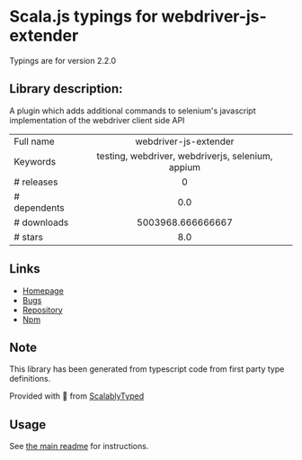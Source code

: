 
# Scala.js typings for webdriver-js-extender

Typings are for version 2.2.0

## Library description:
A plugin which adds additional commands to selenium's javascript implementation of the webdriver client side API

|                    |                 |
| ------------------ | :-------------: |
| Full name          | webdriver-js-extender |
| Keywords           | testing, webdriver, webdriverjs, selenium, appium |
| # releases         | 0 |
| # dependents       | 0.0 |
| # downloads        | 5003968.666666667 |
| # stars            | 8.0 |

## Links
- [Homepage](https://github.com/angular/webdriver-js-extender#readme)
- [Bugs](https://github.com/angular/webdriver-js-extender/issues)
- [Repository](https://github.com/angular/webdriver-js-extender)
- [Npm](https://www.npmjs.com/package/webdriver-js-extender)
    


## Note
This library has been generated from typescript code from first party type definitions.

Provided with :purple_heart: from [ScalablyTyped](https://github.com/oyvindberg/ScalablyTyped)

## Usage
See [the main readme](../../readme.md) for instructions.


